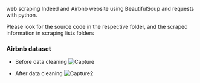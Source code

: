web scraping Indeed and Airbnb website using BeautifulSoup and requests with python. 

Please look for the source code in the respective folder, and the scraped information in scraping lists folders


### Airbnb dataset
- Before data cleaning
![Capture](https://user-images.githubusercontent.com/70503701/134380384-5a8abfd0-db56-438c-9b0d-1daeae52b81b.PNG)

- After data cleaning
![Capture2](https://user-images.githubusercontent.com/70503701/134380396-1e8c3177-5175-482f-8bd0-61e8de128201.PNG)


